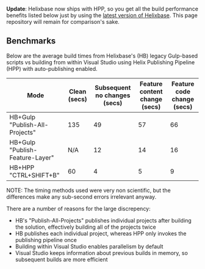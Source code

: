 **Update**: Helixbase now ships with HPP, so you get all the build performance benefits listed below just by using the [latest version of Helixbase](https://github.com/muso31/Helixbase). This page repository will remain for comparison's sake.

## Benchmarks

Below are the average build times from Helixbase's (HB) legacy Gulp-based scripts vs building from within Visual Studio using Helix Publishing Pipeline (HPP) with auto-publishing enabled.

| Mode | Clean (secs) | Subsequent no changes (secs) | Feature content change (secs) | Feature code change (secs) |
| --- | --- | --- | --- | --- |
|HB+Gulp "Publish-All-Projects"|135|49|57|66|
|HB+Gulp "Publish-Feature-Layer"|N/A|12|14|16|
|HB+HPP "CTRL+SHIFT+B"|60|4|5|9|

NOTE: The timing methods used were very non scientific, but the differences make any sub-second errors irrelevant anyway.

There are a number of reasons for the large discrepency:

* HB's "Publish-All-Projects" publishes individual projects after building the solution, effectively building all of the projects twice
* HB publishes each individual project, whereas HPP only invokes the publishing pipeline once
* Building within Visual Studio enables parallelism by default
* Visual Studio keeps information about previous builds in memory, so subsequent builds are more efficient
